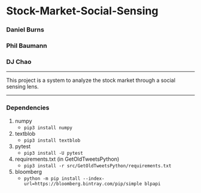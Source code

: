 # Stock-Market-Social-Sensing
### Daniel Burns
### Phil Baumann
### DJ Chao
---
This project is a system to analyze the stock market through a social sensing lens.
***
### Dependencies
1. numpy
    * `pip3 install numpy`
2. textblob
    * `pip3 install textblob`
3. pytest
    * `pip3 install -U pytest`
4. requirements.txt (in GetOldTweetsPython)
    * `pip3 install -r src/GetOldTweetsPython/requirements.txt`
5. bloomberg
    * `python -m pip install --index-url=https://bloomberg.bintray.com/pip/simple blpapi`
